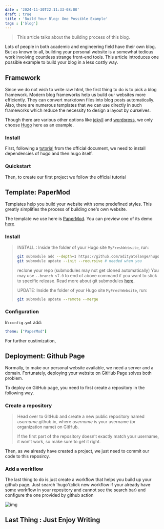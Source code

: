 ```yaml
---
date : '2024-11-30T22:11:33-08:00'
draft : true
title : 'Build Your Blog: One Possible Example'
tags : ['blog']
---
```

>This article talks about the building process of this blog.

Lots of people in both academic and engineering field have their own blog. But as known to all, building your personal website is a somewhat tedious work involving countless strange front-end tools. This article introduces one possible example to build your blog in a less costly way.

## Framework

Since we do not wish to write raw html, the first thing to do is to pick a blog framework. Modern blog frameworks help us build our websites more efficiently. They can convert markdown files into blog posts automatically. Also, there are numerous templates that we can use directly in such frameworks which reduce the necessity to design a layout by ourselves.

Though there are various other options like [jekyll](https://jekyllrb.com) and [wordpress](https://wordpress.com), we only choose [Hugo](https://gohugo.io) here as an example.

### Install

First, following a [tutorial](https://gohugo.io/getting-started/quick-start/) from the official document, we need to install dependencies of hugo and then hugo itself.

### Quickstart

Then, to create our first project we follow the official tutorial

## Template: PaperMod

Templates help you build your website with some predefined styles. This greatly simplifies the process of building one's own website.

The template we use here is [PaperMod](https://github.com/adityatelange/hugo-PaperMod). You can preview one of its demo [here](https://adityatelange.github.io/hugo-PaperMod/).

### Install
>
>INSTALL : Inside the folder of your Hugo site `MyFreshWebsite`, run:
>
>```bash
>git submodule add --depth=1 https://github.com/adityatelange/hugo-PaperMod.git themes/PaperMod
>git submodule update --init --recursive # needed when you 
>```
>
>reclone your repo (submodules may not get cloned automatically)
>You may use  `--branch v7.0` to end of above command if you want to stick to specific release. Read more about git submodules [here](https://www.atlassian.com/git/tutorials/git-submodule).
>
>UPDATE: Inside the folder of your Hugo site `MyFreshWebsite`, run:
>
>```bash
>git submodule update --remote --merge
>```
>
### Configuration

In `config.yml` add:

```yaml
theme: ["PaperMod"]
```

For further custimization,

## Deployment: Github Page

Normally, to make our personal website available, we need a server and a domain. Fortunately, deploying your website on GitHub Page solves both problem.

To deploy on GitHub page, you need to first create a repository in the following way.

### Create a repository

> Head over to GitHub and create a new public repository named *username*.github.io, where *username* is your username (or organization name) on GitHub.
>
> If the first part of the repository doesn’t exactly match your username, it won’t work, so make sure to get it right.

Then, as we already have created a project, we just need to commit our code to this reposiroy.

### Add a workflow

The last thing to do is just create a workflow that helps you build up your github page. Just search 'hugo'(click new workflow if your already have some workflow in your repository and cannot see the search bar) and configure the one provided by github action

![img](/images/github-actions-hugo.png)

## Last Thing : Just Enjoy Writing
